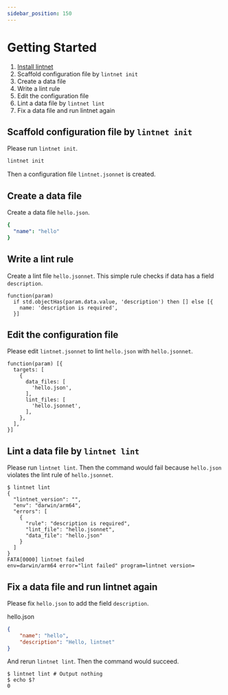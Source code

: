 ```yaml
---
sidebar_position: 150
---
```


# Getting Started

1. [Install lintnet](./install.md)
1. Scaffold configuration file by `lintnet init`
1. Create a data file
1. Write a lint rule
1. Edit the configuration file
1. Lint a data file by `lintnet lint`
1. Fix a data file and run lintnet again

## Scaffold configuration file by `lintnet init`

Please run `lintnet init`.

```sh
lintnet init
```

Then a configuration file `lintnet.jsonnet` is created.

## Create a data file

Create a data file `hello.json`.

```yaml
{
  "name": "hello"
}
```

## Write a lint rule

Create a lint file `hello.jsonnet`.
This simple rule checks if data has a field `description`.

```jsonnet
function(param)
  if std.objectHas(param.data.value, 'description') then [] else [{
    name: 'description is required',
  }]
```

## Edit the configuration file

Please edit `lintnet.jsonnet` to lint `hello.json` with `hello.jsonnet`.

```jsonnet
function(param) [{
  targets: [
    {
      data_files: [
        'hello.json',
      ],
      lint_files: [
        'hello.jsonnet',
      ],
    },
  ],
}]
```

## Lint a data file by `lintnet lint`

Please run `lintnet lint`.
Then the command would fail because `hello.json` violates the lint rule of `hello.jsonnet`.

```console
$ lintnet lint
{
  "lintnet_version": "",
  "env": "darwin/arm64",
  "errors": [
    {
      "rule": "description is required",
      "lint_file": "hello.jsonnet",
      "data_file": "hello.json"
    }
  ]
}
FATA[0000] lintnet failed                                env=darwin/arm64 error="lint failed" program=lintnet version=
```

## Fix a data file and run lintnet again

Please fix `hello.json` to add the field `description`.

hello.json

```json
{
    "name": "hello",
    "description": "Hello, lintnet"
}
```

And rerun `lintnet lint`.
Then the command would succeed.

```console
$ lintnet lint # Output nothing
$ echo $?
0
```

